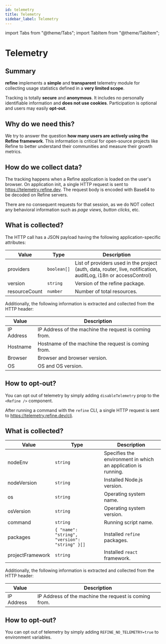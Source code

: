 ```yaml
---
id: telemetry
title: Telemetry
sidebar_label: Telemetry
---
```


import Tabs from "@theme/Tabs";
import TabItem from "@theme/TabItem";

# Telemetry

## Summary

**refine** implements a **simple** and **transparent** telemetry module for collecting usage statistics defined in a **very limited scope**.

Tracking is totally **secure** and **anonymous**. It includes no personally identifiable information and **does not use cookies**. Participation is optional and users may easily **opt-out**.

## Why do we need this?

We try to answer the question **how many users are actively using the Refine framework**. This information is critical for open-source projects like Refine to better understand their communities and measure their growth metrics.

## How do we collect data?

<Tabs>
    <TabItem value="refine-core" label="refine core" default>
The tracking happens when a Refine application is loaded on the user's browser. On application init, a single HTTP request is sent to <a target="_blank" rel="noopener" href="https://telemetry.refine.dev">https://telemetry.refine.dev</a>. The request body is encoded with Base64 to be decoded on Refine servers.

There are no consequent requests for that session, as we do NOT collect any behavioral information such as _page views_, _button clicks_, etc.

## What is collected?

The HTTP call has a JSON payload having the following application-specific attributes:

| Value         | Type        | Description                                                                                                     |
| ------------- | ---------   | --------------------------------------------------------------------------------------------------------------- |
| providers     | `boolean[]` | List of providers used in the project (auth, data, router, live, notification, auditLog, i18n or accessControl) |
| version       | `string`    | Version of the refine package.                                                                                  |
| resourceCount | `number`    | Number of total resources.                                                                                      |

Additionally, the following information is extracted and collected from the HTTP header:

| Value      | Description                                           |
| ---------- | ----------------------------------------------------- |
| IP Address | IP Address of the machine the request is coming from. |
| Hostname   | Hostname of the machine the request is coming from.   |
| Browser    | Browser and browser version.                          |
| OS         | OS and OS version.                                    |

## How to opt-out?

You can opt out of telemetry by simply adding `disableTelemetry` prop to the `<Refine />` component.

  </TabItem>

<TabItem value="refine-cli" label="refine CLI">

After running a command with the `refine` CLI, a single HTTP request is sent to <a target="_blank" rel="noopener" href="https://telemetry.refine.dev/cli">https://telemetry.refine.dev/cli</a>.

## What is collected?

| Value            | Type                                            | Description                                                   |
| ---------------- | -------------------------------------------     | ------------------------------------------------------------  |
| nodeEnv          | `string`                                        | Specifies the environment in which an application is running. |
| nodeVersion      | `string`                                        | Installed Node.js version.                                    |
| os               | `string`                                        | Operating system name.                                        |
| osVersion        | `string`                                        | Operating system version.                                     |
| command          | `string`                                        | Running script name.                                          |
| packages         | `{ "name": "string", "version": "string" }[]`   | Installed `refine` packages.                                  |
| projectFramework | `string`                                        | Installed `react` framework.                                  |

Additionally, the following information is extracted and collected from the HTTP header:

| Value      | Description                                           |
| ---------- | ----------------------------------------------------- |
| IP Address | IP Address of the machine the request is coming from. |

## How to opt-out?

You can opt out of telemetry by simply adding `REFINE_NO_TELEMETRY=true` to environment variables.

</TabItem>
</Tabs>
